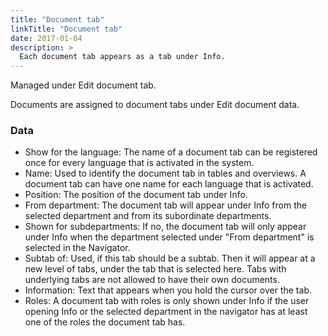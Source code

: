 ```yaml
---
title: "Document tab"
linkTitle: "Document tab"
date: 2017-01-04
description: >
  Each document tab appears as a tab under Info.
---
```

Managed under Edit document tab.

Documents are assigned to document tabs under Edit document data.

### Data

- Show for the language: The name of a document tab can be registered once for every language that is activated in the system.
- Name: Used to identify the document tab in tables and overviews. A document tab can have one name for each language that is activated.
- Position: The position of the document tab under Info.
- From department: The document tab will appear under Info from the selected department and from its subordinate departments.
- Shown for subdepartments: If no, the document tab will only appear under Info when the department selected under "From department" is selected in the Navigator.
- Subtab of: Used, if this tab should be a subtab. Then it will appear at a new level of tabs, under the tab that is selected here. Tabs with underlying tabs are not allowed to have their own documents.
- Information: Text that appears when you hold the cursor over the tab.
- Roles: A document tab with roles is only shown under Info if the user opening Info or the selected department in the navigator has at least one of the roles the document tab has.
